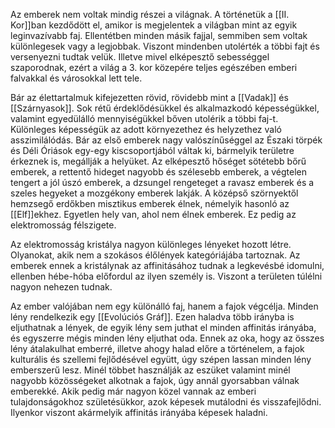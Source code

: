 Az emberek nem voltak mindig részei a világnak. A történetük a [[II. Kor]]ban kezdődött el, amikor is megjelentek a világban mint az egyik leginvazívabb faj. Ellentétben minden másik fajjal, semmiben sem voltak különlegesek vagy a legjobbak. Viszont mindenben utolérték a többi fajt és versenyezni tudtak velük. Illetve mivel elképesztő sebességgel szaporodnak, ezért a világ a 3. kor közepére teljes egészében emberi falvakkal és városokkal lett tele.

Bár az élettartalmuk kifejezetten rövid, rövidebb mint a [[Vadak]] és [[Szárnyasok]]. Sok rétű érdeklődésükkel és alkalmazkodó képességükkel, valamint egyedülálló mennyiségükkel bőven utolérik a többi faj-t.
Különleges képességük az adott környezethez és helyzethez való asszimilálódás. Bár az első emberek nagy valószínűséggel az Északi törpék és Déli Óriások egy-egy kiscsoportjából váltak ki, bármelyik területre érkeznek is, megállják a helyüket. Az elképesztő hőséget sötétebb bőrű emberek, a rettentő hideget nagyobb és szélesebb emberek, a végtelen tengert a jól úszó emberek, a dzsungel rengeteget a ravasz emberek és a szeles hegyeket a mozgékony emberek lakják. A középső szörnyektől hemzsegő erdőkben misztikus emberek élnek, némelyik hasonló az [[Elf]]ekhez. Egyetlen hely van, ahol nem élnek emberek. Ez pedig az elektromosság félszigete.

Az elektromosság kristálya nagyon különleges lényeket hozott létre. Olyanokat, akik nem a szokásos élőlények kategóriájába tartoznak. Az emberek ennek a kristálynak az affinitásához tudnak a legkevésbé idomulni, ellenben hébe-hóba előfordul az ilyen személy is. Viszont a területen túlélni nagyon nehezen tudnak.

Az ember valójában nem egy különálló faj, hanem a fajok végcélja. Minden lény rendelkezik egy [[Evolúciós Gráf]]. Ezen haladva több irányba is eljuthatnak a lények, de egyik lény sem juthat el minden affinitás irányába, és egyszerre mégis minden lény eljuthat oda. Ennek az oka, hogy az összes lény átalakulhat emberré, illetve ahogy halad előre a történelem, a fajok kulturális és szellemi fejlődésével együtt, úgy szépen lassan minden lény emberszerű lesz. Minél többet használják az eszüket valamint minél nagyobb közösségeket alkotnak a fajok, úgy annál gyorsabban válnak emberekké. Akik pedig már nagyon közel vannak az emberi tulajdonságokhoz születésükkor, azok képesek mutálodni és visszafejlődni. Ilyenkor viszont akármelyik affinitás irányába képesek haladni.